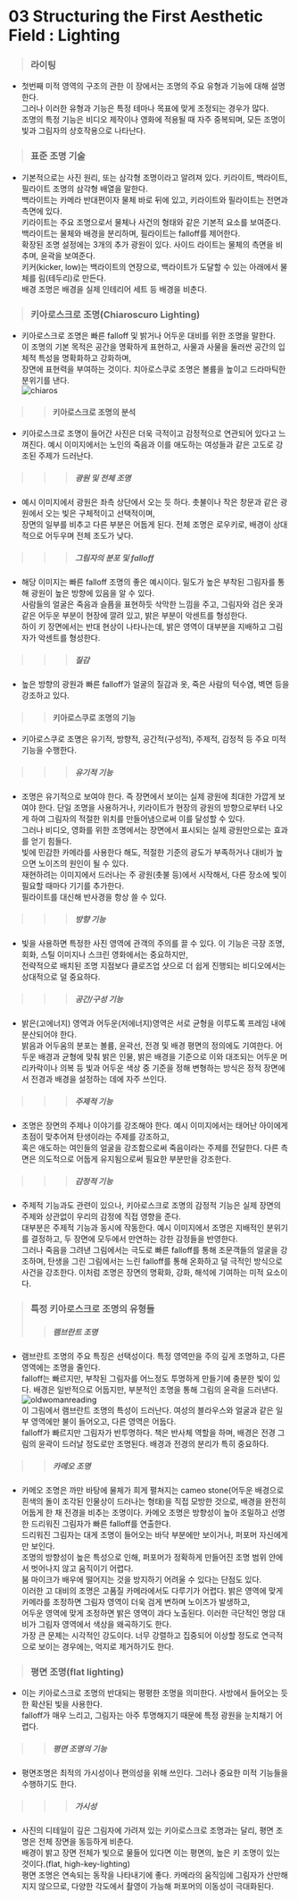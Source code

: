 # 03 Structuring the First Aesthetic Field : Lighting
> ### 라이팅
 * 첫번째 미적 영역의 구조의 관한 이 장에서는 조명의 주요 유형과 기능에 대해 설명한다.    
   그러나 이러한 유형과 기능은 특정 테마나 목표에 맞게 조정되는 경우가 많다.     
   조명의 특정 기능은 비디오 제작이나 영화에 적용될 때 자주 중복되며, 모든 조명이 빛과 그림자의 상호작용으로 나타난다.     
  
> ### 표준 조명 기술
 * 기본적으로는 사진 원리, 또는 삼각형 조명이라고 알려져 있다. 키라이트, 백라이트, 필라이트 조명의 삼각형 배열을 말한다.    
   백라이트는 카메라 반대편이자 물체 바로 뒤에 있고, 키라이트와 필라이트는 전면과 측면에 있다.   
   키라이트는 주요 조명으로서 물체나 사건의 형태와 같은 기본적 요소를 보여준다.    
   백라이트는 물체와 배경을 분리하며, 필라이트는 falloff를 제어한다.    
   확장된 조명 설정에는 3개의 추가 광원이 있다. 사이드 라이트는 물체의 측면을 비추며, 윤곽을 보여준다.     
   키커(kicker, low)는 백라이트의 연장으로, 백라이트가 도달할 수 있는 아래에서 물체를 림(테두리)로 만든다.   
   배경 조명은 배경을 실제 인테리어 세트 등 배경을 비춘다.    
   
 > ### 키아로스크로 조명(Chiaroscuro Lighting)
  * 키아로스크로 조명은 빠른 falloff 및 밝거나 어두운 대비를 위한 조명을 말한다.    
    이 조명의 기본 목적은 공간을 명확하게 표현하고, 사물과 사물을 둘러싼 공간의 입체적 특성을 명확화하고 강화하며,    
    장면에 표현력을 부여하는 것이다. 치아로스쿠로 조명은 볼륨을 높이고 드라마틱한 분위기를 낸다.     
    ![chiaros](https://user-images.githubusercontent.com/80778903/112089419-fa15ea80-8bd4-11eb-8f57-0e1fc1fa2816.png)

    
 > > #### 키아로스크로 조명의 분석
 * 키아로스크로 조명이 들어간 사진은 더욱 극적이고 감정적으로 연관되어 있다고 느껴진다. 
   예시 이미지에서는 노인의 죽음과 이를 애도하는 여성들과 같은 고도로 강조된 주제가 드러난다.       
   
 > > > ##### 광원 및 전체 조명  
  * 예시 이미지에서 광원은 좌측 상단에서 오는 듯 하다. 촛불이나 작은 창문과 같은 광원에서 오는 빛은 구체적이고 선택적이며,   
    장면의 일부를 비추고 다른 부분은 어둡게 된다. 전체 조명은 로우키로, 배경이 상대적으로 어두우며 전체 조도가 낮다.    

 > > > ##### 그림자의 분포 및 falloff 
 * 해당 이미지는 빠른 falloff 조명의 좋은 예시이다. 밀도가 높은 부착된 그림자를 통해 광원이 높은 방향에 있음을 알 수 있다.    
   사람들의 얼굴은 죽음과 슬픔을 표현하듯 삭막한 느낌을 주고, 그림자와 검은 옷과 같은 어두운 부분이 현장에 깔려 있고, 밝은 부분이 악센트를 형성한다.   
   하이 키 장면에서는 반대 현상이 나타나는데, 밝은 영역이 대부분을 지배하고 그림자가 악센트를 형성한다.     
  
  > > > ##### 질감
  * 높은 방향의 광원과 빠른 falloff가 얼굴의 질감과 옷, 죽은 사람의 턱수염, 벽면 등을 강조하고 있다.     

 > > #### 키아로스쿠로 조명의 기능
  * 키아로스쿠로 조명은 유기적, 방향적, 공간적(구성적), 주제적, 감정적 등 주요 미적 기능을 수행한다.    

  > > > ##### 유기적 기능
   * 조명은 유기적으로 보여야 한다. 즉 장면에서 보이는 실제 광원에 최대한 가깝게 보여야 한다. 
     단일 조명을 사용하거나, 키라이트가 현장의 광원의 방향으로부터 나오게 하여 그림자의 적절한 위치를 만들어냄으로써 이를 달성할 수 있다.    
     그러나 비디오, 영화를 위한 조명에서는 장면에서 표시되는 실제 광원만으로는 효과를 얻기 힘들다.   
     빛에 민감한 카메라를 사용한다 해도, 적절한 기준의 광도가 부족하거나 대비가 높으면 노이즈의 원인이 될 수 있다.  
     재현하려는 이미지에서 드러나는 주 광원(촛불 등)에서 시작해서, 다른 장소에 빛이 필요할 때마다 기기를 추가한다.   
     필라이트를 대신해 반사경을 항상 쓸 수 있다.    
     
 > > > ##### 방향 기능
  * 빛을 사용하면 특정한 사진 영역에 관객의 주의를 끌 수 있다. 이 기능은 극장 조명, 회화, 스틸 이미지나 스크린 영화에서는 중요하지만,   
   전략적으로 배치된 조명 지점보다 클로즈업 샷으로 더 쉽게 진행되는 비디오에서는 상대적으로 덜 중요하다.    
   
 > > > ##### 공간/구성 기능
  * 밝은(고에너지) 영역과 어두운(저에너지)영역은 서로 균형을 이루도록 프레임 내에 분산되어야 한다.    
    밝음과 어두움의 분포는 볼륨, 윤곽선, 전경 및 배경 평면의 정의에도 기여한다. 어두운 배경과 균형에 맞춰 밝은 인물, 밝은 배경을 기준으로 이와 대조되는 어두운 머리카락이나 의복 등 빛과 어두운 색상 중 기준을 정해 변형하는 방식은 정적 장면에서 전경과 배경을 설정하는 데에 자주 쓰인다.     
    
 > > > ##### 주제적 기능
  * 조명은 장면의 주제나 이야기를 강조해야 한다. 예시 이미지에서는 태어난 아이에게 초점이 맞추어져 탄생이라는 주제를 강조하고,    
    혹은 애도하는 여인들의 얼굴을 강조함으로써 죽음이라는 주제를 전달한다. 다른 측면은 의도적으로 어둡게 유지됨으로써 필요한 부분만을 강조한다.    
    
 > > > ##### 감정적 기능
  * 주제적 기능과도 관련이 있으나, 키아로스크로 조명의 감정적 기능은 실제 장면의 주제와 상관없이 우리의 감정에 직접 영향을 준다.   
    대부분은 주제적 기능과 동시에 작동한다. 예시 이미지에서 조명은 지배적인 분위기를 결정하고, 두 장면에 모두에서 만연하는 강한 감정들을 반영한다.   
    그러나 죽음을 그려낸 그림에서는 극도로 빠른 falloff를 통해 조문객들의 얼굴을 강조하며, 탄생을 그린 그림에서는 느린 falloff를 통해 온화하고 덜 극적인 방식으로 사건을 강조한다. 이처럼 조명은 장면의 명확화, 강화, 해석에 기여하는 미적 요소이다.     
    
 > ### 특정 키아로스크로 조명의 유형들
 > > ##### 램브란트 조명
 * 램브란트 조명의 주요 특징은 선택성이다. 특정 영역만을 주의 깊게 조명하고, 다른 영역에는 조명을 줄인다.      
   falloff는 빠르지만, 부착된 그림자를 어느정도 투명하게 만들기에 충분한 빛이 있다. 배경은 일반적으로 어둡지만, 부분적인 조명을 통해 그림의 윤곽을 드러낸다.    
   ![oldwomanreading](https://user-images.githubusercontent.com/80778903/112089253-9e4b6180-8bd4-11eb-8daa-2216719761a5.png)    
   이 그림에서 램브란트 조명의 특성이 드러난다. 여성의 블라우스와 얼굴과 같은 일부 영역에만 불이 들어오고, 다른 영역은 어둡다.    
   falloff가 빠르지만 그림자가 반투명하다. 책은 반사체 역할을 하며, 배경은 전경 그림의 윤곽이 드러날 정도로만 조명된다. 배경과 전경의 분리가 특히 중요하다.     

 > > ##### 카메오 조명
  * 카메오 조명은 까만 바탕에 물체가 희게 펼쳐지는 cameo stone(어두운 배경으로 흰색의 돌이 조각된 인물상이 드러나는 형태)을 직접 모방한 것으로, 배경을 완전히 어둡게 한 채 전경을 비추는 조명이다. 
    카메오 조명은 방향성이 높아 조밀하고 선명한 드리워진 그림자가 빠른 falloff를 연출한다.    
    드리워진 그림자는 대게 조명이 들어오는 바닥 부분에만 보이거나, 퍼포머 자신에게만 보인다.    
    조명의 방향성이 높은 특성으로 인해, 퍼포머가 정확하게 만들어진 조명 범위 안에서 벗어나지 않고 움직이기 어렵다.     
    붐 마이크가 배우에 떨어지는 것을 방지하기 어려울 수 있다는 단점도 있다.      
    이러한 고 대비의 조명은 고품질 카메라에서도 다루기가 어렵다. 밝은 영역에 맞게 카메라를 조정하면 그림자 영역이 더욱 검게 변하며 노이즈가 발생하고,   
    어두운 영역에 맞게 조정하면 밝은 영역이 과다 노출된다. 이러한 극단적인 명암 대비가 그림자 영역에서 색상을 왜곡하기도 한다.     
    가장 큰 문제는 시각적인 강도이다. 너무 강렬하고 집중되어 이상할 정도로 연극적으로 보이는 경우에는, 억지로 제거하기도 한다.  
    
    
 > ### 평면 조명(flat lighting)
  * 이는 키아로스크로 조명의 반대되는 평평한 조명을 의미한다. 사방에서 들어오는 듯한 확산된 빛을 사용한다.    
    falloff가 매우 느리고, 그림자는 아주 투명해지기 때문에 특정 광원을 눈치채기 어렵다.    
    
 > > ##### 평면 조명의 기능
  * 평면조명은 최적의 가시성이나 편의성을 위해 쓰인다. 그러나 중요한 미적 기능들을 수행하기도 한다. 
  
 > > > ##### 가시성
  * 사진의 디테일이 깊은 그림자에 가려져 있는 키아로스크로 조명과는 달리, 평면 조명은 전체 장면을 동등하게 비춘다.     
    배경이 밝고 장면 전체가 빛으로 물들어 있다면 이는 평면의, 높은 키 조명이 있는 것이다.(flat, high-key-lighting)     
    평면 조명은 연속되는 동작을 나타내기에 좋다. 카메라의 움직임에 그림자가 산만해지지 않으므로, 다양한 각도에서 촬영이 가능해 퍼포머의 이동성이 극대화된다.      
    
